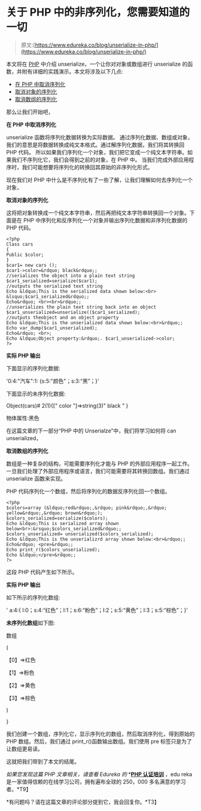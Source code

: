 # 关于 PHP 中的非序列化，您需要知道的一切

> 原文:[https://www.edureka.co/blog/unserialize-in-php/](https://www.edureka.co/blog/unserialize-in-php/)

本文将在 [PHP](https://www.edureka.co/blog/php-tutorial-for-beginners/) 中介绍 unserialize，一个让你对对象或数组进行 unserialize 的函数，并附有详细的实践演示。本文将涉及以下几点:

*   [在 PHP 中取消序列化](#UnserializeInPHP)
*   [取消对象的序列化](#UnserializinganObject)
*   [取消数组的序列化](#UnserializeAnArray)

那么让我们开始吧，

**在 PHP 中取消序列化**

unserialize 函数将序列化数据转换为实际数据。 通过序列化数据、数组或对象，我们的意思是将数据转换成纯文本格式。通过解序列化数据，我们将其转换回 PHP 代码。 所以如果我们序列化一个对象，我们把它变成一个纯文本字符串。如果我们不序列化它，我们会得到之前的对象，在 PHP 中。 当我们完成外部应用程序时，我们可能想要将序列化的转换回其原始的非序列化形式。

现在我们对 PHP 中什么是不序列化有了一些了解，让我们理解如何去序列化一个对象，

**取消对象的序列化**

这将把对象转换成一个纯文本字符串，然后再把纯文本字符串转换回一个对象。下面是在 PHP 中序列化和反序列化一个对象并输出序列化数据和非序列化数据的 PHP 代码。

```
<?php
Class cars
{
Public $color;
}
$car1= new cars ();
$car1->color=&rdquo; black&rdquo;;
//serializes the object into a plain text string
$car1_serialized=serialize($car1);
//outputs the serialized text string
Echo &ldquo;This is the serialized data shown below:<br> &lsquo;$car1_serialized&rdquo;;
Echo&rdquo; <br><br>&rdquo;;
//unserializes the plain text string back into an object
$car1_unserialized=unserialize(($car1_serialized);
//outputs theobject and an object property
Echo &ldquo;This is the unserialized data shown below:<br>&rdquo;;
Echo var_dump($car1_unserialized);
Echo&rdquo; <br>;
Echo &ldquo;Object property:&rdquo;. $car1_unserialized->color;
?>
```

**实际 PHP 输出**

下面显示的序列化数据:

'0:4:"汽车":1: {s:5:"颜色"；s:3:“黑”；}'

下面显示的未序列化数据:

Object(cars)# 2(1){[" color "]=>string(3)" black " }

物体属性:黑色

在这篇文章的下一部分“PHP 中的 Unserialze”中，我们将学习如何将 can unserialized，

**取消数组的序列化**

数组是一种复杂的结构，可能需要序列化才能与 PHP 的外部应用程序一起工作。一旦我们处理了外部应用程序或语言，我们可能需要将其转换回数组。我们通过 unserialize 函数来实现。

PHP 代码序列化一个数组，然后将序列化的数据反序列化回一个数组。

```
<?php
$colors=array (&ldquo;red&rdquo;,&rdquo; pink&rdquo;,&rdquo; yellow&rdquo;,&rdquo; brown&rdquo;);
$colors_serialized=serialize($colors);
Echo &ldquo;This is serialized array shown below<br>:&rsquo;$colors_serialized&rdquo;;
$colors_unserialized= unserialized($colors_serialized);
Echo &ldquo;This is the unserializrd array shown below:<br>&rdquo;;
Echo&rdquo; <pre>&rdquo;;
Echo print_r($colors_unserialized);
Echo &ldquo;</pre>&rdquo;;
?>
```

这段 PHP 代码产生如下所示。

**实际 PHP 输出**

如下所示的序列化数组:

' a:4:{ I:0；s:4:“红色”；I:1；s:6:“粉色”；I:2；s:5:“黄色”；I:3；s:5:“棕色”；}'

**未序列化数组**如下图:

数组

(

【0】=>红色

【1】=>粉色

【2】=>黄色

【3】=>棕色

)

}

我们创建一个数组，序列化它，显示序列化的数组，然后取消序列化，得到原始的 PHP 数组。然后，我们通过 print_r()函数输出数组。我们使用 pre 标签只是为了让数组更易读。

这就把我们带到了本文的结尾。

*如果您发现这篇 PHP 文章相关，请查看 Edureka 的* *[**PHP 认证培训**](https://www.edureka.co/php-mysql-self-paced) ，edu reka 是一家值得信赖的在线学习公司，拥有遍布全球的 250，000 多名满意的学习者。*T9】

*有问题吗？请在这篇文章的评论部分提到它，我会回复你。*T3】